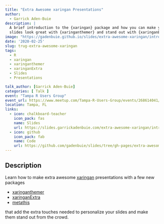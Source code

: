 ```yaml
---
title: "Extra Awesome xaringan Presentations"
author:
  - Garrick Aden-Buie
description: |
  A brief introduction to the {xaringan} package and how you can make your
  slides look great with {xaringanthemer} and stand out with {xaringanExtra}.
image: "https://gadenbuie.github.io/slides/extra-awesome-xaringan/intro/extra-awesome-xaringan-presentations.jpg"
date: '2020-02-25'
slug: trug-extra-awesome-xaringan
tags:
  - R
  - xaringan
  - xaringanthemer
  - xaringanExtra
  - Slides
  - Presentations

talk_author: [Garrick Aden-Buie]
categories: [ Talk ]
event: "Tampa R Users Group"
event_url: https://www.meetup.com/Tampa-R-Users-Group/events/268614041/
location: Tampa, FL
links:
  - icon: chalkboard-teacher
    icon_pack: fas
    name: Slides
    url: https://slides.garrickadenbuie.com/extra-awesome-xaringan/intro/
  - icon: github
    icon_pack: fab
    name: Code
    url: https://github.com/gadenbuie/slides/tree/gh-pages/extra-awesome-xaringan
---
```


[xaringan]: https://slides.yihui.org/xaringan/
[xaringanthemer]: https://pkg.garrickadenbuie.com/xaringanthemer
[xaringanExtra]: https://pkg.garrickadenbuie.com/xaringanExtra
[metathis]: https://pkg.garrickadenbuie.com/metathis
[grrrck]: https://twitter.com/grrrck
[gab]: https://www.garrickadenbuie.com

## Description

Learn how to make extra awesome [xaringan] presentations with a few new packages

- [xaringanthemer]
- [xaringanExtra]
- [metathis]

that add the extra touches needed to personalize your slides and make them stand out from the crowd.